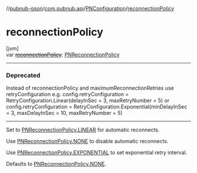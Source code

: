 //[pubnub-gson](../../../index.md)/[com.pubnub.api](../index.md)/[PNConfiguration](index.md)/[reconnectionPolicy](reconnection-policy.md)

# reconnectionPolicy

[jvm]\
var [~~reconnectionPolicy~~](reconnection-policy.md): [PNReconnectionPolicy](../../../../pubnub-core/pubnub-core-api/pubnub-core-api/com.pubnub.api.enums/-p-n-reconnection-policy/index.md)

---

### Deprecated

Instead of reconnectionPolicy and maximumReconnectionRetries use retryConfiguration 
            e.g. config.retryConfiguration = RetryConfiguration.Linear(delayInSec = 3, maxRetryNumber = 5) 
            or config.retryConfiguration = RetryConfiguration.Exponential(minDelayInSec = 3, maxDelayInSec = 10, maxRetryNumber = 5)

---

Set to [PNReconnectionPolicy.LINEAR](../../../../pubnub-core/pubnub-core-api/pubnub-core-api/com.pubnub.api.enums/-p-n-reconnection-policy/-l-i-n-e-a-r/index.md) for automatic reconnects.

Use [PNReconnectionPolicy.NONE](../../../../pubnub-core/pubnub-core-api/pubnub-core-api/com.pubnub.api.enums/-p-n-reconnection-policy/-n-o-n-e/index.md) to disable automatic reconnects.

Use [PNReconnectionPolicy.EXPONENTIAL](../../../../pubnub-core/pubnub-core-api/pubnub-core-api/com.pubnub.api.enums/-p-n-reconnection-policy/-e-x-p-o-n-e-n-t-i-a-l/index.md) to set exponential retry interval.

Defaults to [PNReconnectionPolicy.NONE](../../../../pubnub-core/pubnub-core-api/pubnub-core-api/com.pubnub.api.enums/-p-n-reconnection-policy/-n-o-n-e/index.md).
